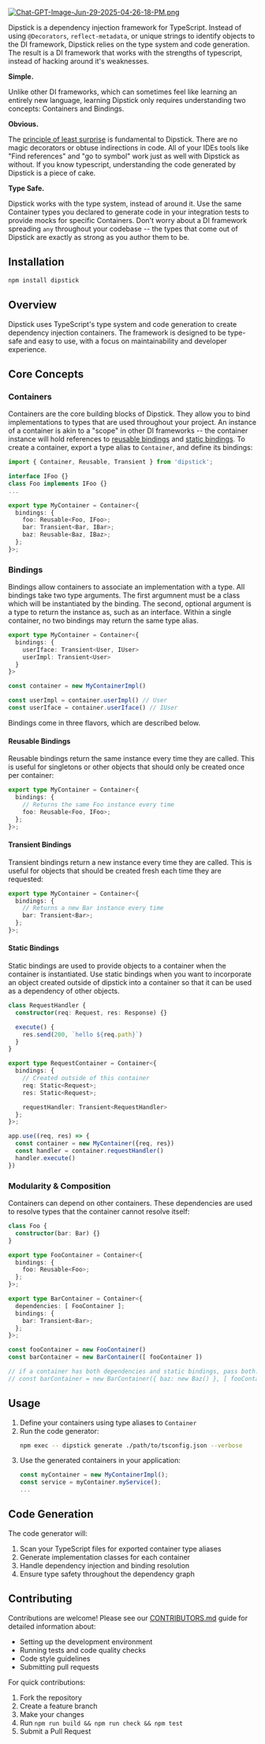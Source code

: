 
[![Chat-GPT-Image-Jun-29-2025-04-26-18-PM.png](https://i.postimg.cc/3xP7tyxd/Chat-GPT-Image-Jun-29-2025-04-26-18-PM.png)](https://postimg.cc/Sn7wsx8h)

Dipstick is a dependency injection framework for TypeScript. Instead of using `@Decorators`, `reflect-metadata`, or unique strings to identify objects to the DI framework, Dipstick relies on the type system and code generation.
The result is a DI framework that works with the strengths of typescript, instead of hacking around it's weaknesses.

**Simple.**

Unlike other DI frameworks, which can sometimes feel like learning an entirely new language, learning Dipstick only requires understanding two concepts: Containers and Bindings.

**Obvious.**

The [principle of least surprise](https://en.wikipedia.org/wiki/Principle_of_least_astonishment) is fundamental to Dipstick. There are no magic decorators or obtuse indirections in code. All of your IDEs tools like "Find references" and "go to symbol" work just as well with Dipstick as without. If you know typescript, understanding the code generated by Dipstick is a piece of cake. 

**Type Safe.**

Dipstick works with the type system, instead of around it. Use the same Container types you declared to generate code in your integration tests to provide mocks for specific Containers. Don't worry about a DI framework spreading `any` throughout your codebase -- the types that come out of Dipstick are exactly as strong as you author them to be.

## Installation

```bash
npm install dipstick
```

## Overview

Dipstick uses TypeScript's type system and code generation to create dependency injection containers. The framework is designed to be type-safe and easy to use, with a focus on maintainability and developer experience.

## Core Concepts

### Containers

Containers are the core building blocks of Dipstick. They allow you to bind implementations to types that are used throughout your project. An instance of a container is akin to a "scope" in other DI frameworks -- the container instance will hold references to [reusable bindings](https://github.com/mako-taco/dipstick/edit/main/README.md#reusable-bindings) and [static bindings](https://github.com/mako-taco/dipstick/edit/main/README.md#static-bindings). To create a container, export a type alias to `Container`, and define its bindings:

```typescript
import { Container, Reusable, Transient } from 'dipstick';

interface IFoo {}
class Foo implements IFoo {}
...

export type MyContainer = Container<{
  bindings: {
    foo: Reusable<Foo, IFoo>;
    bar: Transient<Bar, IBar>;
    baz: Reusable<Baz, IBaz>;
  };
}>;
```

### Bindings

Bindings allow containers to associate an implementation with a type. All bindings take two type arguments. The first argumnent must be a class which will be instantiated by the binding. The second, optional argument is a type to return the instance as, such as an interface. Within a single container, no two bindings may return the same type alias.

```typescript
export type MyContainer = Container<{
  bindings: {
    userIface: Transient<User, IUser>
    userImpl: Transient<User>
  }
}>
```

```typescript
const container = new MyContainerImpl()

const userImpl = container.userImpl() // User
const userIface = container.userIface() // IUser
```

Bindings come in three flavors, which are described below.

#### Reusable Bindings

Reusable bindings return the same instance every time they are called. This is useful for singletons or other objects that should only be created once per container:

```typescript
export type MyContainer = Container<{
  bindings: {
    // Returns the same Foo instance every time
    foo: Reusable<Foo, IFoo>;
  };
}>;
```

#### Transient Bindings

Transient bindings return a new instance every time they are called. This is useful for objects that should be created fresh each time they are requested:

```typescript
export type MyContainer = Container<{
  bindings: {
    // Returns a new Bar instance every time
    bar: Transient<Bar>;
  };
}>;
```

#### Static Bindings

Static bindings are used to provide objects to a container when the container is instantiated. Use static bindings when you want to incorporate an object created outside of dipstick into a container so that it can be used as a dependency of other objects.

```typescript
class RequestHandler {
  constructor(req: Request, res: Response) {}

  execute() {
    res.send(200, `hello ${req.path}`)
  }
}

export type RequestContainer = Container<{
  bindings: {
    // Created outside of this container
    req: Static<Request>;
    res: Static<Request>;

    requestHandler: Transient<RequestHandler>
  };
}>;

app.use((req, res) => {
  const container = new MyContainer({req, res})
  const handler = container.requestHandler()
  handler.execute()
})
```

### Modularity & Composition

Containers can depend on other containers. These dependencies are used to resolve types that the container cannot resolve itself:

```typescript
class Foo {
  constructor(bar: Bar) {}
}

export type FooContainer = Container<{
  bindings: {
    foo: Reusable<Foo>;
  };
}>;

export type BarContainer = Container<{
  dependencies: [ FooContainer ];
  bindings: {
    bar: Transient<Bar>;
  };
}>;

const fooContainer = new FooContainer()
const barContainer = new BarContainer([ fooContainer ])

// if a container has both dependencies and static bindings, pass both:
// const barContainer = new BarContainer({ baz: new Baz() }, [ fooContainer ])
```

## Usage

1. Define your containers using type aliases to `Container`
2. Run the code generator:
   ```bash
   npm exec -- dipstick generate ./path/to/tsconfig.json --verbose
   ```
3. Use the generated containers in your application:
   ```typescript
   const myContainer = new MyContainerImpl();
   const service = myContainer.myService();
   ...
   ```

## Code Generation

The code generator will:

1. Scan your TypeScript files for exported container type aliases
2. Generate implementation classes for each container
3. Handle dependency injection and binding resolution
4. Ensure type safety throughout the dependency graph

## Contributing

Contributions are welcome! Please see our [CONTRIBUTORS.md](./CONTRIBUTORS.md) guide for detailed information about:

- Setting up the development environment
- Running tests and code quality checks
- Code style guidelines
- Submitting pull requests

For quick contributions:

1. Fork the repository
2. Create a feature branch
3. Make your changes
4. Run `npm run build && npm run check && npm test`
5. Submit a Pull Request
